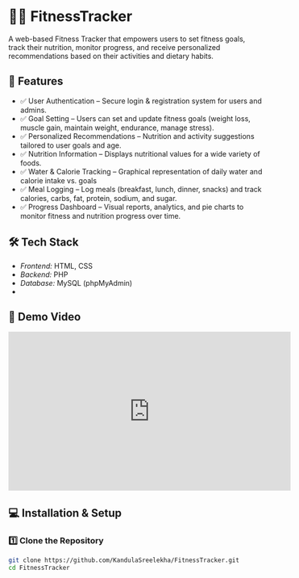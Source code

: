 
# 🏋‍♂ FitnessTracker

A web-based Fitness Tracker that empowers users to set fitness goals, track their nutrition, monitor progress, and receive personalized recommendations based on their activities and dietary habits.

## 🚀 Features
- ✅ User Authentication – Secure login & registration system for users and admins.
- ✅ Goal Setting – Users can set and update fitness goals (weight loss, muscle gain, maintain weight, endurance, manage stress).
- ✅ Personalized Recommendations – Nutrition and activity suggestions tailored to user goals and age.
- ✅ Nutrition Information – Displays nutritional values for a wide variety of foods.
- ✅ Water & Calorie Tracking – Graphical representation of daily water and calorie intake vs. goals
- ✅ Meal Logging – Log meals (breakfast, lunch, dinner, snacks) and track calories, carbs, fat, protein, sodium, and sugar.
- ✅ Progress Dashboard – Visual reports, analytics, and pie charts to monitor fitness and nutrition progress over time.
## 🛠 Tech Stack
- *Frontend:* HTML, CSS
- *Backend:* PHP
- *Database:* MySQL (phpMyAdmin)
- 
## 🎥 Demo Video
<iframe width="560" height="315" src="https://www.youtube.com/embed/AefxWLpgXyE" frameborder="0" allowfullscreen></iframe>

  

## 💻 Installation & Setup
### 1️⃣ Clone the Repository
```bash
git clone https://github.com/KandulaSreelekha/FitnessTracker.git
cd FitnessTracker
